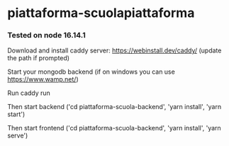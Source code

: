 # piattaforma-scuolapiattaforma 

### Tested on node 16.14.1

Download and install caddy server: https://webinstall.dev/caddy/ (update the path if prompted)

Start your mongodb backend (if on windows you can use https://www.wamp.net/)

Run caddy run

Then start backend ('cd piattaforma-scuola-backend', 'yarn install', 'yarn start')

Then start frontend ('cd piattaforma-scuola-backend', 'yarn install', 'yarn serve')
